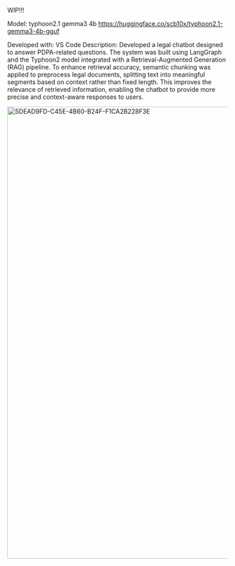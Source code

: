 WIP!!!

Model: typhoon2.1 gemma3 4b
https://huggingface.co/scb10x/typhoon2.1-gemma3-4b-gguf

Developed with: VS Code
Description:
Developed a legal chatbot designed to answer PDPA-related questions. The system was built using LangGraph and the Typhoon2 model integrated with a Retrieval-Augmented Generation (RAG) pipeline. To enhance retrieval accuracy, semantic chunking was applied to preprocess legal documents, splitting text into meaningful segments based on context rather than fixed length. This improves the relevance of retrieved information, enabling the chatbot to provide more precise and context-aware responses to users.


<img width="1920" height="1031" alt="5DEAD9FD-C45E-4B60-B24F-F1CA2B228F3E" src="https://github.com/user-attachments/assets/e78942ae-95d6-4b64-a47e-48d3ce78ff9d" />
